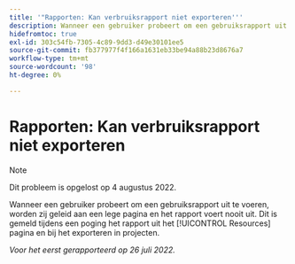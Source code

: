 ```yaml
---
title: '"Rapporten: Kan verbruiksrapport niet exporteren'''
description: Wanneer een gebruiker probeert om een gebruiksrapport uit te voeren, worden zij geleid aan een lege pagina en het rapport voert dit nooit uit is gemeld wanneer het proberen om het rapport van uit te voeren [!UICONTROL resources] pagina en bij het exporteren in projecten.
hidefromtoc: true
exl-id: 303c54fb-7305-4c89-9dd3-d49e30101ee5
source-git-commit: fb377977f4f166a1631eb33be94a88b23d8676a7
workflow-type: tm+mt
source-wordcount: '98'
ht-degree: 0%

---
```


# Rapporten: Kan verbruiksrapport niet exporteren

>[!NOTE]
>
>Dit probleem is opgelost op 4 augustus 2022.

Wanneer een gebruiker probeert om een gebruiksrapport uit te voeren, worden zij geleid aan een lege pagina en het rapport voert nooit uit. Dit is gemeld tijdens een poging het rapport uit het [!UICONTROL Resources] pagina en bij het exporteren in projecten.

_Voor het eerst gerapporteerd op 26 juli 2022._
